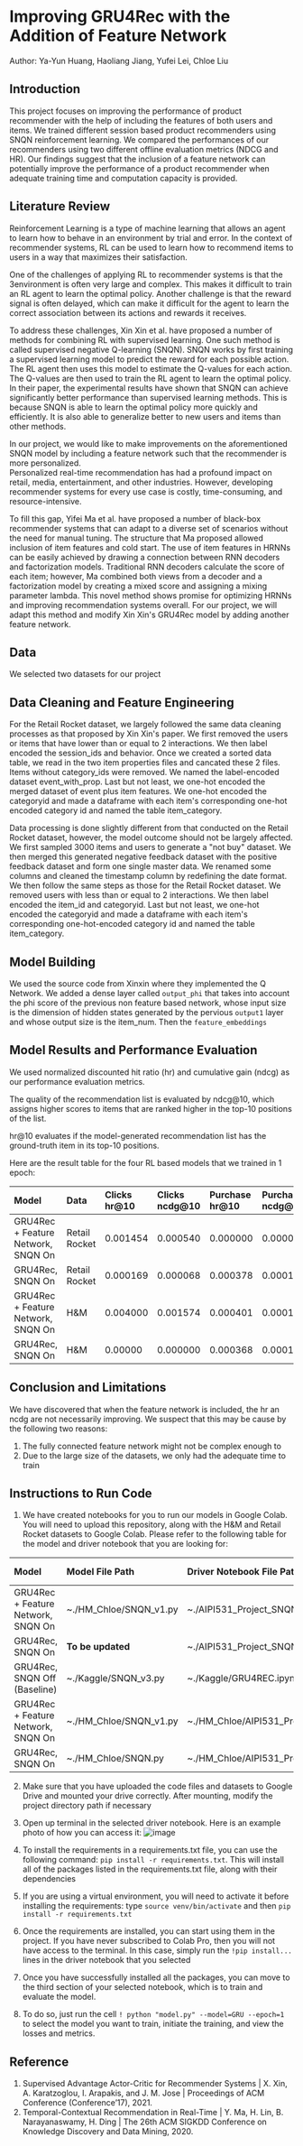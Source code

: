 # Improving GRU4Rec with the Addition of Feature Network
Author: Ya-Yun Huang, Haoliang Jiang, Yufei Lei, Chloe Liu

## Introduction
This project focuses on improving the performance of product recommender with the help of including the features of both users and items. We trained different session based product recommenders using SNQN reinforcement learning. We compared the performances of our recommenders using two different offline evaluation metrics (NDCG and HR). Our findings suggest that the inclusion of a feature network can potentially improve the performance of a product recommender when adequate training time and computation capacity is provided.  

## Literature Review
Reinforcement Learning is a type of machine learning that allows an agent to learn how to behave in an environment by trial and error. In the context of recommender systems, RL can be used to learn how to recommend items to users in a way that maximizes their satisfaction.  

One of the challenges of applying RL to recommender systems is that the 3environment is often very large and complex. This makes it difficult to train an RL agent to learn the optimal policy. Another challenge is that the reward signal is often delayed, which can make it difficult for the agent to learn the correct association between its actions and rewards it receives.  

To address these challenges, Xin Xin et al. have proposed a number of methods for combining RL with supervised learning. One such method is called supervised negative Q-learning (SNQN). SNQN works by first training a supervised learning model to predict the reward for each possible action. The RL agent then uses this model to estimate the Q-values for each action. The Q-values are then used to train the RL agent to learn the optimal policy. In their paper, the experimental results have shown that SNQN can achieve significantly better performance than supervised learning methods. This is because SNQN is able to learn the optimal policy more quickly and efficiently. It is also able to generalize better to new users and items than other methods.  

In our project, we would like to make improvements on the aforementioned SNQN model by including a feature network such that the recommender is more personalized.  
Personalized real-time recommendation has had a profound impact on retail, media, entertainment, and other industries. However, developing recommender systems for every use case is costly, time-consuming, and resource-intensive.  

To fill this gap, Yifei Ma et al. have proposed a number of black-box recommender systems that can adapt to a diverse set of scenarios without the need for manual tuning. The structure that Ma proposed allowed inclusion of item features and cold start. The use of item features in HRNNs can be easily achieved by drawing a connection between RNN decoders and factorization models. Traditional RNN decoders calculate the score of each item; however, Ma combined both views from a decoder and a factorization model by creating a mixed score and assigning a mixing parameter lambda. This novel method shows promise for optimizing HRNNs and improving recommendation systems overall. For our project, we will adapt this method and modify Xin Xin's GRU4Rec model by adding another feature network.  

## Data
We selected two datasets for our project  

## Data Cleaning and Feature Engineering
For the Retail Rocket dataset, we largely followed the same data cleaning processes as that proposed by Xin Xin's paper. We first removed the users or items that have lower than or equal to 2 interactions. We then label encoded the session_ids and behavior. Once we created a sorted data table, we read in the two item properties files and cancated these 2 files. Items without category_ids were removed. We named the label-encoded dataset event_with_prop. Last but not least, we one-hot encoded the merged dataset of event plus item features. We one-hot encoded the categoryid and made a dataframe with each item's corresponding one-hot encoded category id and named the table item_category.  

Data processing is done slightly different from that conducted on the Retail Rocket dataset, however, the model outcome should not be largely affected. We first sampled 3000 items and users to generate a "not buy" dataset. We then merged this generated negative feedback dataset with the positive feedback dataset and form one single master data. We renamed some columns and cleaned the timestamp column by redefining the date format. We then follow the same steps as those for the Retail Rocket dataset. We removed users with less than or equal to 2 interactions. We then label encoded the item_id and categoryid. Last but not least, we one-hot encoded the categoryid and made a dataframe with each item's corresponding one-hot-encoded category id and named the table item_category.  

## Model Building

We used the source code from Xinxin where they implemented the Q Network. We added a dense layer called `output_phi` that takes into account the phi score of the previous non feature based network, whose input size is the dimension of hidden states generated by the pervious `output1` layer and whose output size is the item_num. Then the `feature_embeddings` 

## Model Results and Performance Evaluation
We used normalized discounted hit ratio (hr) and cumulative gain (ndcg) as our performance evaluation metrics.  

The quality of the recommendation list is evaluated by ndcg@10, which assigns higher scores to items that are ranked higher in the top-10 positions of the list.  

hr@10 evaluates if the model-generated recommendation list has the ground-truth item in its top-10 positions.  

Here are the result table for the four RL based models that we trained in 1 epoch:  

| Model | Data | Clicks hr@10 | Clicks ncdg@10 | Purchase hr@10 | Purchase ncdg@10 |
|:--------------|:-------------|:-------------|:-------------|:-------------|:-------------
| GRU4Rec + Feature Network, SNQN On | Retail Rocket | 0.001454 | 0.000540 | 0.000000 | 0.000000 |
| GRU4Rec, SNQN On | Retail Rocket | 0.000169 | 0.000068 | 0.000378 | 0.000176 |
| GRU4Rec + Feature Network, SNQN On | H&M | 0.004000 | 0.001574 | 0.000401 | 0.000162 |  
|GRU4Rec, SNQN On | H&M | 0.00000 | 0.000000 | 0.000368 | 0.000179 |

## Conclusion and Limitations
We have discovered that when the feature network is included, the hr an ncdg are not necessarily improving. We suspect that this may be cause by the following two reasons:  
1. The fully connected feature network might not be complex enough to 
2. Due to the large size of the datasets, we only had the adequate time to train

## Instructions to Run Code
1. We have created notebooks for you to run our models in Google Colab. You will need to upload this repository, along with the H&M and Retail Rocket datasets to Google Colab. Please refer to the following table for the model and driver notebook that you are looking for:  

| Model | Model File Path| Driver Notebook File Path | Data Source |
|:--------------|:-------------|:-------------|:-------------
| GRU4Rec + Feature Network, SNQN On| ~./HM_Chloe/SNQN_v1.py | ~./AIPI531_Project_SNQN_itemfeatures_retailrocket.ipynb | Retail Rocket |
| GRU4Rec, SNQN On| **To be updated** | ~./AIPI531_Project_SNQN_retailrocket.ipynb | Retail Rocket |
| GRU4Rec, SNQN Off (Baseline) | ~./Kaggle/SNQN_v3.py | ~./Kaggle/GRU4REC.ipynb | Retail Rocket |
| GRU4Rec + Feature Network, SNQN On | ~./HM_Chloe/SNQN_v1.py | ~./HM_Chloe/AIPI531_Project_SNQN_itemfeatures_HM.ipynb | H&M |
| GRU4Rec, SNQN On | ~./HM_Chloe/SNQN.py | ~./HM_Chloe/AIPI531_Project_SNQN_HM.ipynb | H&M |


2. Make sure that you have uploaded the code files and datasets to Google Drive and mounted your drive correctly. After mounting, modify the project directory path if necessary   

3. Open up terminal in the selected driver notebook. Here is an example photo of how you can access it: ![image](https://user-images.githubusercontent.com/90075179/236083065-e42fad95-ac6f-4b74-9651-c3de9728d20a.png)  

4. To install the requirements in a requirements.txt file, you can use the following command: `pip install -r requirements.txt`. This will install all of the packages listed in the requirements.txt file, along with their dependencies  

5. If you are using a virtual environment, you will need to activate it before installing the requirements: type `source venv/bin/activate` and then `pip install -r requirements.txt`  

6. Once the requirements are installed, you can start using them in the project. If you have never subscribed to Colab Pro, then you will not have access to the terminal. In this case, simply run the `!pip install...` lines in the driver notebook that you selected  

7. Once you have successfully installed all the packages, you can move to the third section of your selected notebook, which is to train and evaluate the model.  

8. To do so, just run the cell `! python "model.py" --model=GRU --epoch=1` to select the model you want to train, initiate the training, and view the losses and metrics. 

## Reference
1. Supervised Advantage Actor-Critic for Recommender Systems | X. Xin, A. Karatzoglou, I. Arapakis, and J. M. Jose | Proceedings of ACM Conference (Conference’17), 2021.  
2. Temporal-Contextual Recommendation in Real-Time | Y. Ma, H. Lin, B. Narayanaswamy, H. Ding | The 26th ACM SIGKDD Conference on Knowledge Discovery and Data Mining, 2020.
